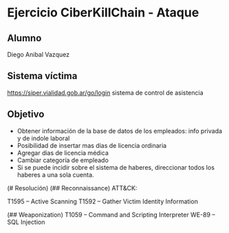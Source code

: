 # Ejercicio CiberKillChain - Ataque

## Alumno  
Diego Anibal Vazquez  

## Sistema víctima
https://siper.vialidad.gob.ar/go/login sistema de control de asistencia

## Objetivo
- Obtener información de la base de datos de los empleados: info privada y de indole laboral
- Posibilidad de insertar mas dias de licencia ordinaria
- Agregar dias de licencia médica
- Cambiar categoría de empleado
- Si se puede incidir sobre el sistema de haberes, direccionar todos los haberes a una sola cuenta.
  

(# Resolución)
(## Reconnaissance)
 ATT&CK:

T1595 – Active Scanning
T1592 – Gather Victim Identity Information


(## Weaponization)
T1059 – Command and Scripting Interpreter
WE-89 – SQL Injection
